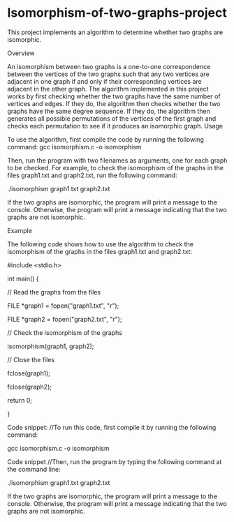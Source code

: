 # Isomorphism-of-two-graphs-project

This project implements an algorithm to determine whether two graphs are isomorphic.

Overview

An isomorphism between two graphs is a one-to-one correspondence between the vertices of the two graphs such that any two vertices are adjacent in one graph if and only if their corresponding vertices are adjacent in the other graph.
The algorithm implemented in this project works by first checking whether the two graphs have the same number of vertices and edges. If they do, the algorithm then checks whether the two graphs have the same degree sequence. If they do, the algorithm then generates all possible permutations of the vertices of the first graph and checks each permutation to see if it produces an isomorphic graph.
Usage

To use the algorithm, first compile the code by running the following command:
gcc isomorphism.c -o isomorphism

Then, run the program with two filenames as arguments, one for each graph to be checked. For example, to check the isomorphism of the graphs in the files graph1.txt and graph2.txt, run the following command:

./isomorphism graph1.txt graph2.txt

If the two graphs are isomorphic, the program will print a message to the console. Otherwise, the program will print a message indicating that the two graphs are not isomorphic.

Example

The following code shows how to use the algorithm to check the isomorphism of the graphs in the files graph1.txt and graph2.txt:

#include <stdio.h>

int main() 
{ 

// Read the graphs from the files

FILE *graph1 = fopen("graph1.txt", "r");

FILE *graph2 = fopen("graph2.txt", "r");

// Check the isomorphism of the graphs 

isomorphism(graph1, graph2);

// Close the files

fclose(graph1); 

fclose(graph2);

return 0; 

}

Code snippet:
//To run this code, first compile it by running the following command:

gcc isomorphism.c -o isomorphism


Code snippet
//Then, run the program by typing the following command at the command line:

./isomorphism graph1.txt graph2.txt


If the two graphs are isomorphic, the program will print a message to the console. Otherwise, the program will print a message indicating that the two graphs are not isomorphic.

